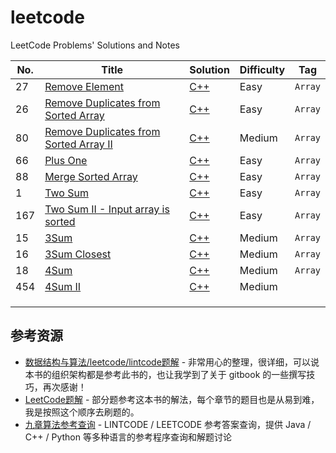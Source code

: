 # leetcode

LeetCode Problems' Solutions and Notes

|No.|Title|Solution|Difficulty|Tag|
|---|-----|--------|----------|---|
|27|[Remove Element](https://leetcode.com/problems/remove-element)|[C++](Array/Remove_Element.md)|Easy|`Array`|
|26|[Remove Duplicates from Sorted Array](https://leetcode.com/problems/remove-duplicates-from-sorted-array/)|[C++](Array/Remove_Duplicates_from_Sorted_Array.md)|Easy|`Array`|
|80|[Remove Duplicates from Sorted Array II](https://leetcode.com/problems/remove-duplicates-from-sorted-array-ii/description/)|[C++](Array/Remove_Duplicates_from_Sorted_Array_II.md)|Medium|`Array`|
|66|[Plus One](https://leetcode.com/problems/plus-one/description/)|[C++](Array/Plus_One.md)|Easy|`Array`|
|88|[Merge Sorted Array](https://leetcode.com/problems/merge-sorted-array/description/)|[C++](Array/Merge_Sorted_Array.md)|Easy|`Array`|
|1|[Two Sum](https://leetcode.com/problems/two-sum/)|[C++](Array/Two_Sum.md)|Easy|`Array`|
|167|[Two Sum II - Input array is sorted](https://leetcode.com/problems/two-sum-ii-input-array-is-sorted/description/)|[C++](Array/Two_Sum_II_-_Input_array_is_sorted)|Easy|`Array`|
|15|[3Sum](https://leetcode.com/problems/3sum/)|[C++](Array/3Sum.md)|Medium|`Array`|
|16|[3Sum Closest](https://leetcode.com/problems/3sum-closest/)|[C++](Array/3Sum_Closest.md)|Medium|`Array`|
|18|[4Sum](https://leetcode.com/problems/4sum/)|[C++](Array/4Sum.md)|Medium|`Array`|
|454|[4Sum II](https://leetcode.com/problems/4sum-ii/description/)|[C++](Array/4Sum_II.md)|Medium|` `|
||||||
||||||
||||||


## 参考资源

- [数据结构与算法/leetcode/lintcode题解](https://www.gitbook.com/book/yuanbin/algorithm/details) - 非常用心的整理，很详细，可以说本书的组织架构都是参考此书的，也让我学到了关于 gitbook 的一些撰写技巧，再次感谢！
- [LeetCode题解](https://www.gitbook.com/book/siddontang/leetcode-solution/details) - 部分题参考这本书的解法，每个章节的题目也是从易到难，我是按照这个顺序去刷题的。
- [九章算法参考查询](http://www.jiuzhang.com/solutions/) - LINTCODE / LEETCODE 参考答案查询，提供 Java / C++ / Python 等多种语言的参考程序查询和解题讨论